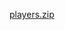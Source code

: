 
[players.zip](https://github.com/bassemhelal18/plugin.video.matrixv2/files/15454776/players.zip)


